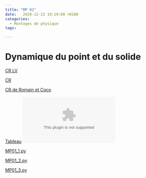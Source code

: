 ```yaml
---
title: "MP 01"
date:   2020-12-22 19:19:00 +0100
categories:
  - Montages de physique
tags:

---
```

# Dynamique du point et du solide

[CR LV](/assets/pdf/MP01.pdf)
<object class="pdf fitvidsignore" data="/assets/pdf/MP01.pdf" type="application/pdf"></object>

[CR](/assets/pdf/MP01_CR.pdf)
<object class="pdf fitvidsignore" data="/assets/pdf/MP01_CR.pdf" type="application/pdf"></object>

[CR de Romain et Coco](/assets/pdf/MP01_CR_Coco.pdf)
<object class="pdf fitvidsignore" data="/assets/pdf/MP01_CR_Coco.pdf" type="application/pdf"></object>

[Tableau](/assets/jpeg/MP01_tableau.jpg)
<object class="pdf fitvidsignore" data="/assets/jpeg/MP01_tableau.jpg" type="application/jpg"></object>

<a href="/assets/python/MP01_1.py" download>MP01_1.py</a> 

<a href="/assets/python/MP01_1.py" download>MP01_2.py</a>

<a href="/assets/python/MP01_1.py" download>MP01_3.py</a>
